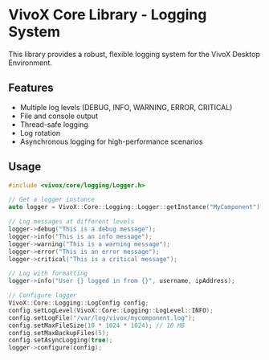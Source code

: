 # VivoX Core Library - Logging System

This library provides a robust, flexible logging system for the VivoX Desktop Environment.

## Features
- Multiple log levels (DEBUG, INFO, WARNING, ERROR, CRITICAL)
- File and console output
- Thread-safe logging
- Log rotation
- Asynchronous logging for high-performance scenarios

## Usage
```cpp
#include <vivox/core/logging/Logger.h>

// Get a logger instance
auto logger = VivoX::Core::Logging::Logger::getInstance("MyComponent");

// Log messages at different levels
logger->debug("This is a debug message");
logger->info("This is an info message");
logger->warning("This is a warning message");
logger->error("This is an error message");
logger->critical("This is a critical message");

// Log with formatting
logger->info("User {} logged in from {}", username, ipAddress);

// Configure logger
VivoX::Core::Logging::LogConfig config;
config.setLogLevel(VivoX::Core::Logging::LogLevel::INFO);
config.setLogFile("/var/log/vivox/mycomponent.log");
config.setMaxFileSize(10 * 1024 * 1024); // 10 MB
config.setMaxBackupFiles(5);
config.setAsyncLogging(true);
logger->configure(config);
```
